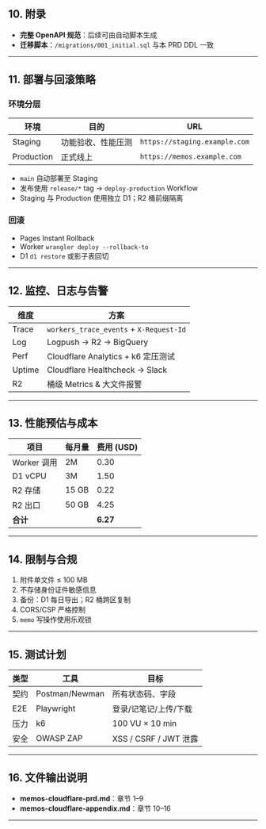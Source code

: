 ## 10. 附录
* **完整 OpenAPI 规范**：后续可由自动脚本生成  
* **迁移脚本**：`/migrations/001_initial.sql` 与本 PRD DDL 一致

---

## 11. 部署与回滚策略
### 环境分层
| 环境 | 目的 | URL |
|------|------|-----|
| Staging | 功能验收、性能压测 | `https://staging.example.com` |
| Production | 正式线上 | `https://memos.example.com` |

* `main` 自动部署至 Staging  
* 发布使用 `release/*` tag → `deploy-production` Workflow  
* Staging 与 Production 使用独立 D1；R2 桶前缀隔离

### 回滚
* Pages Instant Rollback  
* Worker `wrangler deploy --rollback-to`  
* D1 `d1 restore` 或影子表回切

---

## 12. 监控、日志与告警
| 维度 | 方案 |
|------|------|
| Trace | `workers_trace_events` + `X-Request-Id` |
| Log | Logpush → R2 → BigQuery |
| Perf | Cloudflare Analytics + k6 定压测试 |
| Uptime | Cloudflare Healthcheck → Slack |
| R2 | 桶级 Metrics & 大文件报警 |

---

## 13. 性能预估与成本
| 项目 | 每月量 | 费用 (USD) |
|------|-------|------------|
| Worker 调用 | 2M | 0.30 |
| D1 vCPU | 3M | 1.50 |
| R2 存储 | 15 GB | 0.22 |
| R2 出口 | 50 GB | 4.25 |
| **合计** |  | **6.27** |

---

## 14. 限制与合规
1. 附件单文件 ≤ 100 MB  
2. 不存储身份证件敏感信息  
3. 备份：D1 每日导出；R2 桶跨区复制  
4. CORS/CSP 严格控制  
5. `memo` 写操作使用乐观锁

---

## 15. 测试计划
| 类型 | 工具 | 目标 |
|------|------|------|
| 契约 | Postman/Newman | 所有状态码、字段 |
| E2E | Playwright | 登录/记笔记/上传/下载 |
| 压力 | k6 | 100 VU × 10 min |
| 安全 | OWASP ZAP | XSS / CSRF / JWT 泄露 |

---

## 16. 文件输出说明
* **memos-cloudflare-prd.md**：章节 1–9  
* **memos-cloudflare-appendix.md**：章节 10–16  

---